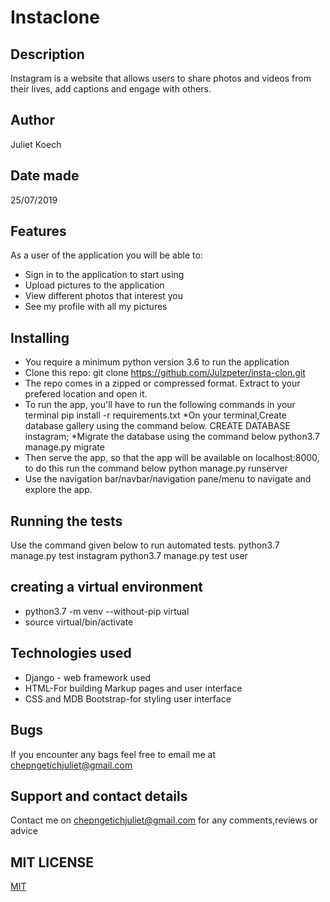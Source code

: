 # Instaclone

## Description
Instagram is a website that allows users to share photos and videos from their lives, add captions and engage with others.

## Author
Juliet Koech


## Date made
25/07/2019

## Features
As a user of the application you will be able to:

* Sign in to the application to start using
* Upload pictures to the application 
* View different photos that interest you
* See my profile with all my pictures

##  Installing
* You require a minimum python version 3.6 to run the application
* Clone this repo: git clone https://github.com/Julzpeter/insta-clon.git
* The repo comes in a zipped or compressed format. Extract to your prefered location and open it.
* To run the app, you'll have to run the following commands in your terminal pip install -r requirements.txt
*On your terminal,Create database gallery using the command below. CREATE DATABASE instagram;
*Migrate the database using the command below
 python3.7 manage.py migrate
* Then serve the app, so that the app will be available on localhost:8000, to do this run the command below
 python manage.py runserver
* Use the navigation bar/navbar/navigation pane/menu to navigate and explore the app.

## Running the tests
Use the command given below to run automated tests. 
python3.7 manage.py test instagram
python3.7 manage.py test user


## creating a virtual environment
* python3.7 -m venv --without-pip virtual
* source virtual/bin/activate


## Technologies used
* Django - web framework used
* HTML-For building Markup pages and user interface
* CSS and MDB Bootstrap-for styling user interface

## Bugs
If you encounter any bags feel free to email me at chepngetichjuliet@gmail.com

## Support and contact details
Contact me on chepngetichjuliet@gmail.com for any comments,reviews or advice

## MIT LICENSE
[MIT]()